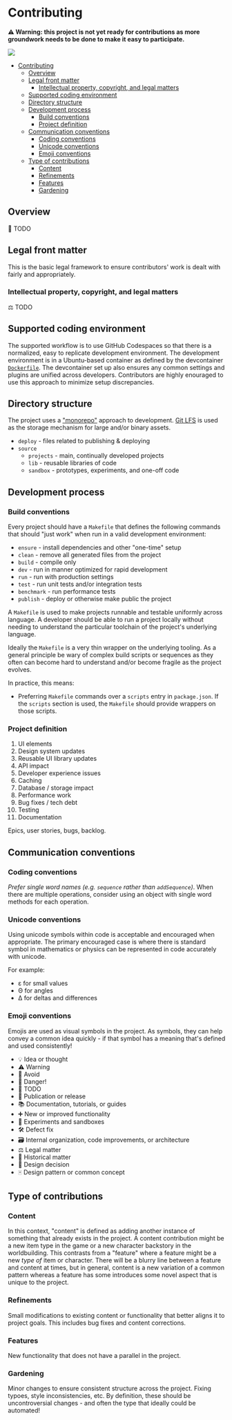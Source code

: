 # Contributing

**⚠️ Warning: this project is not yet ready for contributions as more groundwork needs to be done to make it easy to participate.**

[![](https://img.shields.io/badge/feedback-welcome!-1a1)](https://github.com/raiment-studios/monorepo/discussions)

<!-- TOC -->

-   [Contributing](#contributing)
    -   [Overview](#overview)
    -   [Legal front matter](#legal-front-matter)
        -   [Intellectual property, copyright, and legal matters](#intellectual-property-copyright-and-legal-matters)
    -   [Supported coding environment](#supported-coding-environment)
    -   [Directory structure](#directory-structure)
    -   [Development process](#development-process)
        -   [Build conventions](#build-conventions)
        -   [Project definition](#project-definition)
    -   [Communication conventions](#communication-conventions)
        -   [Coding conventions](#coding-conventions)
        -   [Unicode conventions](#unicode-conventions)
        -   [Emoji conventions](#emoji-conventions)
    -   [Type of contributions](#type-of-contributions)
        -   [Content](#content)
        -   [Refinements](#refinements)
        -   [Features](#features)
        -   [Gardening](#gardening)

<!-- /TOC -->

## Overview

🚧 TODO

## Legal front matter

This is the basic legal framework to ensure contributors' work is dealt with fairly and appropriately.

### Intellectual property, copyright, and legal matters

⚖️ TODO

## Supported coding environment

The supported workflow is to use GitHub Codespaces so that there is a normalized, easy to replicate development environment. The development environment is in a Ubuntu-based container as defined by the devcontainer [`Dockerfile`](../../../.devcontainer/Dockerfile). The devcontainer set up also ensures any common settings and plugins are unified across developers. Contributors are highly enouraged to use this approach to minimize setup discrepancies.

## Directory structure

The project uses a ["monorepo"](https://en.wikipedia.org/wiki/Monorepo) approach to development. [Git LFS](https://git-lfs.github.com/) is used as the storage mechanism for large and/or binary assets.

-   `deploy` - files related to publishing & deploying
-   `source`
    -   `projects` - main, continually developed projects
    -   `lib` - reusable libraries of code
    -   `sandbox` - prototypes, experiments, and one-off code

## Development process

### Build conventions

Every project should have a `Makefile` that defines the following commands that should "just work" when run in a valid development environment:

-   `ensure` - install dependencies and other "one-time" setup
-   `clean` - remove all generated files from the project
-   `build` - compile only
-   `dev` - run in manner optimized for rapid development
-   `run` - run with production settings
-   `test` - run unit tests and/or integration tests
-   `benchmark` - run performance tests
-   `publish` - deploy or otherwise make public the project

A `Makefile` is used to make projects runnable and testable uniformly across language. A developer should be able to run a project locally without needing to understand the particular toolchain of the project's underlying language.

Ideally the `Makefile` is a very thin wrapper on the underlying tooling. As a general principle be wary of complex build scripts or sequences as they often can become hard to understand and/or become fragile as the project evolves.

In practice, this means:

-   Preferring `Makefile` commands over a `scripts` entry in `package.json`. If the `scripts` section is used, the `Makefile` should provide wrappers on those scripts.

### Project definition

1. UI elements
2. Design system updates
3. Reusable UI library updates
4. API impact
5. Developer experience issues
6. Caching
7. Database / storage impact
8. Performance work
9. Bug fixes / tech debt
10. Testing
11. Documentation

Epics, user stories, bugs, backlog.

## Communication conventions

### Coding conventions

_Prefer single word names (e.g. `sequence` rather than `addSequence`)_. When there are multiple operations, consider using an object with single word methods for each operation.

### Unicode conventions

Using unicode symbols within code is acceptable and encouraged when appropriate. The primary encouraged case is where there is standard symbol in mathematics or physics can be represented in code accurately with unicode.

For example:

-   ε for small values
-   Θ for angles
-   Δ for deltas and differences

### Emoji conventions

Emojis are used as visual symbols in the project. As symbols, they can help convey a common idea quickly - if that symbol has a meaning that's defined and used consistently!

-   💡 Idea or thought
-   ⚠️ Warning
-   🚫 Avoid
-   🐉 Danger!
-   🚧 TODO
-   📣 Publication or release
-   📚 Documentation, tutorials, or guides
-   ➕ New or improved functionality
-   🧬 Experiments and sandboxes
-   🛠️ Defect fix
-   🗃️ Internal organization, code improvements, or architecture
-   ⚖️ Legal matter
-   🦕 Historical matter
-   📐 Design decision
-   🀄 Design pattern or common concept

## Type of contributions

### Content

In this context, "content" is defined as adding another instance of something that already exists in the project. A content contribution might be a new item type in the game or a new character backstory in the worldbuilding. This contrasts from a "feature" where a feature might be a new _type of_ item or character. There will be a blurry line between a feature and content at times, but in general, content is a new variation of a common pattern whereas a feature has some introduces some novel aspect that is unique to the project.

### Refinements

Small modifications to existing content or functionality that better aligns it to project goals. This includes bug fixes and content corrections.

### Features

New functionality that does not have a parallel in the project.

### Gardening

Minor changes to ensure consistent structure across the project. Fixing typoes, style inconsistencies, etc. By definition, these should be uncontroversial changes - and often the type that ideally could be automated!
